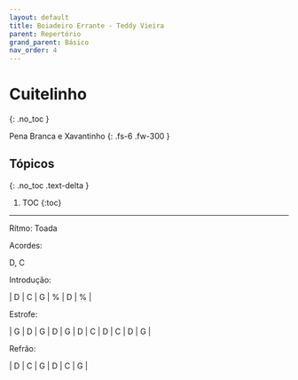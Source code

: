 ```yaml
---
layout: default
title: Boiadeiro Errante - Teddy Vieira
parent: Repertório
grand_parent: Básico
nav_order: 4
---
```


# Cuitelinho
{: .no_toc }

Pena Branca e Xavantinho
{: .fs-6 .fw-300 }

## Tópicos
{: .no_toc .text-delta }

1. TOC
{:toc}

---

Rítmo: Toada

Acordes:

D, C

Introdução:

| D | C | G | % | D | % |

Estrofe:

| G | D | G | D | G | D | C | D | C | D | G |

Refrão:

| D | C | G | D | C | G |
